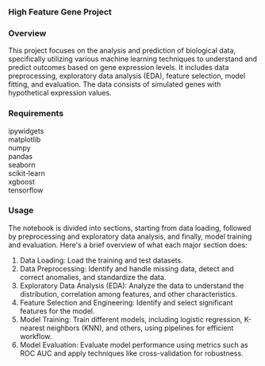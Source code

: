 ### High Feature Gene Project 
 
### Overview 
This project focuses on the analysis and prediction of biological data, specifically utilizing various machine learning techniques to understand and predict outcomes based on gene expression levels. It includes data preprocessing, exploratory data analysis (EDA), feature selection, model fitting, and evaluation. 
The data consists of simulated genes with hypothetical expression values.
 
### Requirements 
ipywidgets  
matplotlib  
numpy  
pandas  
seaborn  
scikit-learn  
xgboost  
tensorflow  
  
### Usage
The notebook is divided into sections, starting from data loading, followed by preprocessing and exploratory data analysis, and finally, model training and evaluation. Here's a brief overview of what each major section does: 
 
1. Data Loading: Load the training and test datasets. 
2. Data Preprocessing: Identify and handle missing data, detect and correct anomalies, and standardize the data. 
3. Exploratory Data Analysis (EDA): Analyze the data to understand the distribution, correlation among features, and other characteristics. 
4. Feature Selection and Engineering: Identify and select significant features for the model. 
5. Model Training: Train different models, including logistic regression, K-nearest neighbors (KNN), and others, using pipelines for efficient workflow. 
6. Model Evaluation: Evaluate model performance using metrics such as ROC AUC and apply techniques like cross-validation for robustness. 
